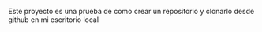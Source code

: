 Este proyecto es una prueba de como crear un repositorio  y clonarlo desde github en mi escritorio local
